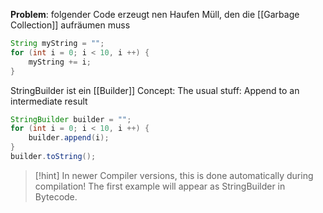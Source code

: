 **Problem**: folgender Code erzeugt nen Haufen Müll, den die [[Garbage Collection]] aufräumen muss

```java
String myString = "";
for (int i = 0; i < 10, i ++) {
	myString += i;
}
```

StringBuilder ist ein [[Builder]] Concept:
The usual stuff: Append to an intermediate result

```java
StringBuilder builder = "";
for (int i = 0; i < 10, i ++) {
	builder.append(i);
}
builder.toString();
```

> [!hint] In newer Compiler versions, this is done automatically during compilation!
> The first example will appear as StringBuilder in Bytecode.

